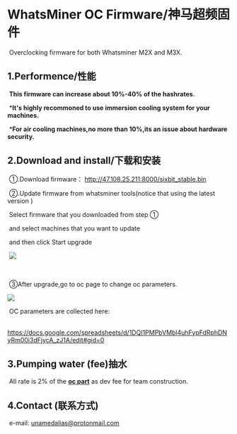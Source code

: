 # WhatsMiner OC Firmware/神马超频固件

​	Overclocking firmware  for both Whatsminer M2X and M3X.

## 1.Performence/性能

​	**This firmware can increase about 10%-40% of the hashrates.**

​	***It's highly recommoned to use immersion cooling system for your machines.**

​	***For air cooling machines,no more than 10%,its an issue about hardware security.**

## 2.Download and install/下载和安装

​	①.Download  firmware： http://47.108.25.211:8000/sixbit_stable.bin

​	②.Update firmware from whatsminer tools(notice that using the latest version ) 

​			Select firmware that you downloaded from step ① 

​			and select machines that you want to update 

​			and then click Start upgrade  

​			![](http://47.108.25.211:8000/WechatIMGWhtasminertool.png)

​	

​		③After upgrade,go to oc page to change oc parameters.

![](http://47.108.25.211:8000/OCPAGE.png)

​	OC parameters are collected here:

​		https://docs.google.com/spreadsheets/d/1DQI1PMPbVMbl4uhFypFdRphDNyRm00i3dFjycA_zJ1A/edit#gid=0

## 3.Pumping water (fee)抽水

​	All rate is 2% of the **<u>oc part</u>** as dev fee for team construction.



## 4.Contact (联系方式)

​	e-mail: unamedalias@protonmail.com
